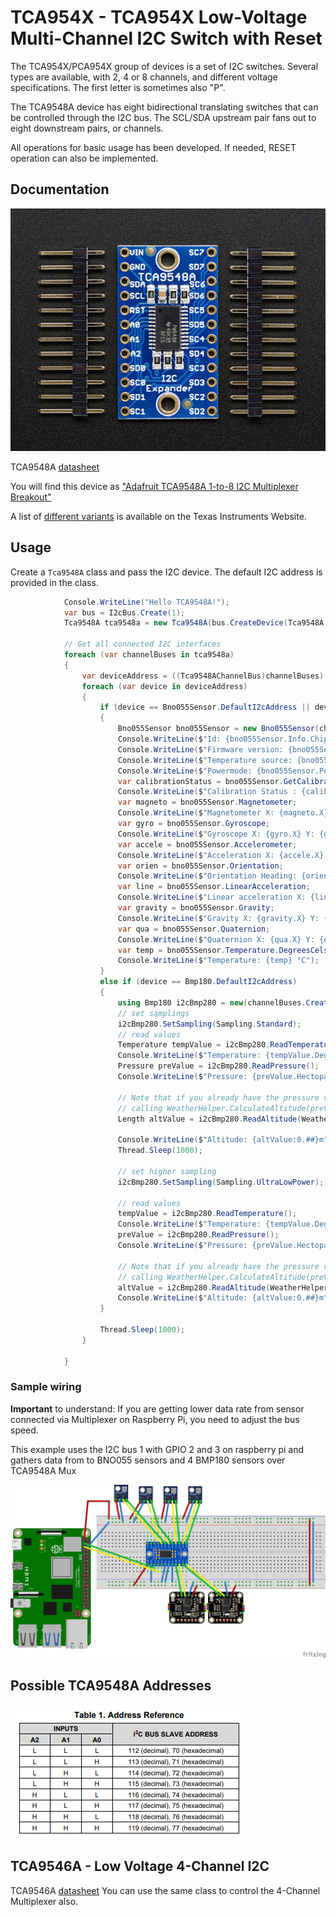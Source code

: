 # TCA954X - TCA954X Low-Voltage Multi-Channel I2C Switch with Reset

The TCA954X/PCA954X group of devices is a set of I2C switches. Several types are available, with 2, 4 or 8 channels, and different voltage specifications. The first letter is sometimes also "P".

The TCA9548A device has eight bidirectional translating switches that can be controlled through the I2C bus. The SCL/SDA upstream pair fans out to eight downstream pairs, or channels.

All operations for basic usage has been developed. If needed, RESET operation can also be implemented.

## Documentation

![TCA9548A](./TCA9548A.jpg)

TCA9548A [datasheet](https://www.ti.com/lit/ds/symlink/tca9548a.pdf)

You will find this device as ["Adafruit TCA9548A 1-to-8 I2C Multiplexer Breakout"](https://learn.adafruit.com/adafruit-tca9548a-1-to-8-i2c-multiplexer-breakout)

A list of [different variants](https://www.ti.com/interface/i2c/switches-and-multiplexers/products.html?keyMatch=TCA9548) is available on the Texas Instruments Website.

## Usage

Create a ```Tca9548A``` class and pass the I2C device. The default I2C address is provided in the class.

```csharp
            Console.WriteLine("Hello TCA9548A!");
            var bus = I2cBus.Create(1);
            Tca9548A tca9548a = new Tca9548A(bus.CreateDevice(Tca9548A.DefaultI2cAddress));

            // Get all connected I2C interfaces
            foreach (var channelBuses in tca9548a)
            {
                var deviceAddress = ((Tca9548AChannelBus)channelBuses).PerformBusScan();
                foreach (var device in deviceAddress)
                {
                    if (device == Bno055Sensor.DefaultI2cAddress || device == Bno055Sensor.SecondI2cAddress)
                    {
                        Bno055Sensor bno055Sensor = new Bno055Sensor(channelBuses.CreateDevice(device));
                        Console.WriteLine($"Id: {bno055Sensor.Info.ChipId}, AccId: {bno055Sensor.Info.AcceleratorId}, GyroId: {bno055Sensor.Info.GyroscopeId}, MagId: {bno055Sensor.Info.MagnetometerId}");
                        Console.WriteLine($"Firmware version: {bno055Sensor.Info.FirmwareVersion}, Bootloader: {bno055Sensor.Info.BootloaderVersion}");
                        Console.WriteLine($"Temperature source: {bno055Sensor.TemperatureSource}, Operation mode: {bno055Sensor.OperationMode}, Units: {bno055Sensor.Units}");
                        Console.WriteLine($"Powermode: {bno055Sensor.PowerMode}");
                        var calibrationStatus = bno055Sensor.GetCalibrationStatus();
                        Console.WriteLine($"Calibration Status : {calibrationStatus}");
                        var magneto = bno055Sensor.Magnetometer;
                        Console.WriteLine($"Magnetometer X: {magneto.X} Y: {magneto.Y} Z: {magneto.Z}");
                        var gyro = bno055Sensor.Gyroscope;
                        Console.WriteLine($"Gyroscope X: {gyro.X} Y: {gyro.Y} Z: {gyro.Z}");
                        var accele = bno055Sensor.Accelerometer;
                        Console.WriteLine($"Acceleration X: {accele.X} Y: {accele.Y} Z: {accele.Z}");
                        var orien = bno055Sensor.Orientation;
                        Console.WriteLine($"Orientation Heading: {orien.X} Roll: {orien.Y} Pitch: {orien.Z}");
                        var line = bno055Sensor.LinearAcceleration;
                        Console.WriteLine($"Linear acceleration X: {line.X} Y: {line.Y} Z: {line.Z}");
                        var gravity = bno055Sensor.Gravity;
                        Console.WriteLine($"Gravity X: {gravity.X} Y: {gravity.Y} Z: {gravity.Z}");
                        var qua = bno055Sensor.Quaternion;
                        Console.WriteLine($"Quaternion X: {qua.X} Y: {qua.Y} Z: {qua.Z} W: {qua.W}");
                        var temp = bno055Sensor.Temperature.DegreesCelsius;
                        Console.WriteLine($"Temperature: {temp} °C");
                    }
                    else if (device == Bmp180.DefaultI2cAddress)
                    {
                        using Bmp180 i2cBmp280 = new(channelBuses.CreateDevice(device));
                        // set samplings
                        i2cBmp280.SetSampling(Sampling.Standard);
                        // read values
                        Temperature tempValue = i2cBmp280.ReadTemperature();
                        Console.WriteLine($"Temperature: {tempValue.DegreesCelsius:0.#}\u00B0C");
                        Pressure preValue = i2cBmp280.ReadPressure();
                        Console.WriteLine($"Pressure: {preValue.Hectopascals:0.##}hPa");

                        // Note that if you already have the pressure value and the temperature, you could also calculate altitude by
                        // calling WeatherHelper.CalculateAltitude(preValue, Pressure.MeanSeaLevel, tempValue) which would be more performant.
                        Length altValue = i2cBmp280.ReadAltitude(WeatherHelper.MeanSeaLevel);

                        Console.WriteLine($"Altitude: {altValue:0.##}m");
                        Thread.Sleep(1000);

                        // set higher sampling
                        i2cBmp280.SetSampling(Sampling.UltraLowPower);

                        // read values
                        tempValue = i2cBmp280.ReadTemperature();
                        Console.WriteLine($"Temperature: {tempValue.DegreesCelsius:0.#}\u00B0C");
                        preValue = i2cBmp280.ReadPressure();
                        Console.WriteLine($"Pressure: {preValue.Hectopascals:0.##}hPa");

                        // Note that if you already have the pressure value and the temperature, you could also calculate altitude by
                        // calling WeatherHelper.CalculateAltitude(preValue, Pressure.MeanSeaLevel, tempValue) which would be more performant.
                        altValue = i2cBmp280.ReadAltitude(WeatherHelper.MeanSeaLevel);
                        Console.WriteLine($"Altitude: {altValue:0.##}m");
                    }

                    Thread.Sleep(1000);
                }

            }
```

### Sample wiring

**Important** to understand:
If you are getting lower data rate from sensor connected via Multiplexer on Raspberry Pi, you need to adjust the bus speed.

This example uses the I2C bus 1 with GPIO 2 and 3 on raspberry pi and gathers data from to BNO055 sensors and 4 BMP180 sensors over TCA9548A Mux

![Wiring sample](TCA9548A_Connections.png)

## Possible TCA9548A Addresses

![Possible Addresses](PossibleMuxAddress.png)

## TCA9546A - Low Voltage 4-Channel I2C

TCA9546A [datasheet](https://www.ti.com/lit/ds/symlink/tca9546a.pdf)
You can use the same class to control the 4-Channel Multiplexer also.
